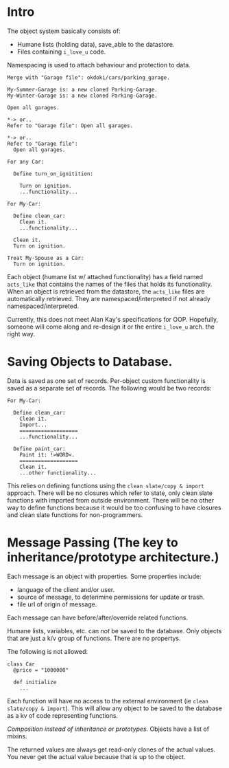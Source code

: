 
Intro
=====
The object system basically consists of:

* Humane lists (holding data), save\_able to the datastore.
* Files containing `i_love_u` code.

Namespacing is used to attach behaviour and protection to data. 

    Merge with "Garage file": okdoki/cars/parking_garage.
    
    My-Summer-Garage is: a new cloned Parking-Garage.
    My-Winter-Garage is: a new cloned Parking-Garage.

    Open all garages.

    *-> or..
    Refer to "Garage file": Open all garages.
    
    *-> or..
    Refer to "Garage file": 
      Open all garages.
    
    For any Car:

      Define turn_on_ignitition:
        
        Turn on ignition.
        ...functionality...

    For My-Car:

      Define clean_car:
        Clean it.
        ...functionality...

      Clean it.
      Turn on ignition.

    Treat My-Spouse as a Car:
      Turn on ignition.


Each object (humane list w/ attached functionality) has a field
named `acts_like` that contains the names of the files that holds
its functionality. When an object is retrieved from the datastore, 
the `acts_like` files are automatically retrieved. They are 
namespaced/interpreted if not already namespaced/interpreted.

Currently, this does not meet Alan Kay's specifications for OOP. 
Hopefully, someone will come along and re-design it or the entire `i_love_u`
arch. the right way.


Saving Objects to Database.
===========================

Data is saved as one set of records. 
Per-object custom functionality 
is saved as a separate set of records. The following
would be two records:

    For My-Car:

      Define clean_car:
        Clean it.
        Import...
        ===================
        ...functionality...

      Define paint_car:
        Paint it: !>WORD<.
        ===================
        Clean it.
        ...other functionality...
   
This relies on defining functions using the `clean slate/copy & import` approach. 
There will be no closures which refer to state, only clean slate functions
with imported from outside environment. There will be no other way to define
functions because it would be too confusing to have closures and clean slate 
functions for non-programmers.


   
Message Passing (The key to inheritance/prototype architecture.)
===============

Each message is an object with properties. Some properties include:

* language of the client and/or user.
* source of message, to deterimine permissions for update or trash.
* file url of origin of message.

Each message can have before/after/override related functions.

Humane lists, variables, etc. can *not* be saved to the database. Only objects
that are just a k/v group of functions. There are no propertys.

The following is not allowed:

    class Car
      @price = "1000000"

      def initialize
        ...
Each function will have no access to the external environment (ie `clean slate/copy & import`). 
This will allow any object to be saved to the database as a kv of code representing functions.

*Composition instead of inheritance or prototypes.* Objects 
have a list of mixins.

The returned values are always get read-only clones of the actual values.
You never get the actual value because that is up to the object.














